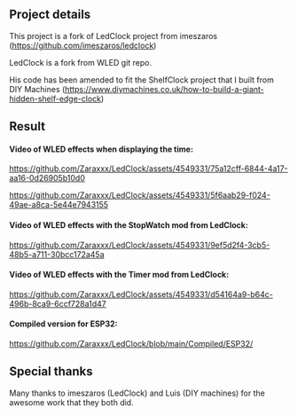 ## Project details 
This project is a fork of LedClock project from imeszaros (https://github.com/imeszaros/ledclock)

LedClock is a fork from WLED git repo.


His code has been amended to fit the ShelfClock project that I built from DIY Machines (https://www.diymachines.co.uk/how-to-build-a-giant-hidden-shelf-edge-clock)


## Result

#### Video of WLED effects when displaying the time:

https://github.com/Zaraxxx/LedClock/assets/4549331/75a12cff-6844-4a17-aa16-0d26905b10d0

https://github.com/Zaraxxx/LedClock/assets/4549331/5f6aab29-f024-49ae-a8ca-5e44e7943155

#### Video of WLED effects with the StopWatch mod from LedClock:

https://github.com/Zaraxxx/LedClock/assets/4549331/9ef5d2f4-3cb5-48b5-a711-30bcc172a45a

#### Video of WLED effects with the Timer mod from LedClock:

https://github.com/Zaraxxx/LedClock/assets/4549331/d54164a9-b64c-496b-8ca9-6ccf728a1d47

#### Compiled version for ESP32:
https://github.com/Zaraxxx/LedClock/blob/main/Compiled/ESP32/

## Special thanks 

Many thanks to imeszaros (LedClock) and Luis (DIY machines) for the awesome work that they both did. 

